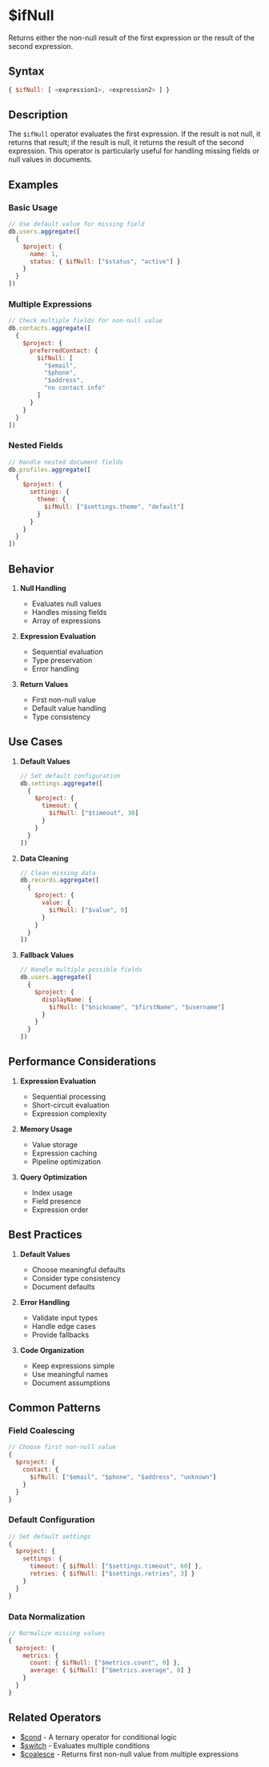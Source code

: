 # $ifNull

Returns either the non-null result of the first expression or the result of the second expression.

## Syntax

```javascript
{ $ifNull: [ <expression1>, <expression2> ] }
```

## Description

The `$ifNull` operator evaluates the first expression. If the result is not null, it returns that result; if the result is null, it returns the result of the second expression. This operator is particularly useful for handling missing fields or null values in documents.

## Examples

### Basic Usage

```javascript
// Use default value for missing field
db.users.aggregate([
  {
    $project: {
      name: 1,
      status: { $ifNull: ["$status", "active"] }
    }
  }
])
```

### Multiple Expressions

```javascript
// Check multiple fields for non-null value
db.contacts.aggregate([
  {
    $project: {
      preferredContact: {
        $ifNull: [
          "$email",
          "$phone",
          "$address",
          "no contact info"
        ]
      }
    }
  }
])
```

### Nested Fields

```javascript
// Handle nested document fields
db.profiles.aggregate([
  {
    $project: {
      settings: {
        theme: {
          $ifNull: ["$settings.theme", "default"]
        }
      }
    }
  }
])
```

## Behavior

1. **Null Handling**
   - Evaluates null values
   - Handles missing fields
   - Array of expressions

2. **Expression Evaluation**
   - Sequential evaluation
   - Type preservation
   - Error handling

3. **Return Values**
   - First non-null value
   - Default value handling
   - Type consistency

## Use Cases

1. **Default Values**
   ```javascript
   // Set default configuration
   db.settings.aggregate([
     {
       $project: {
         timeout: {
           $ifNull: ["$timeout", 30]
         }
       }
     }
   ])
   ```

2. **Data Cleaning**
   ```javascript
   // Clean missing data
   db.records.aggregate([
     {
       $project: {
         value: {
           $ifNull: ["$value", 0]
         }
       }
     }
   ])
   ```

3. **Fallback Values**
   ```javascript
   // Handle multiple possible fields
   db.users.aggregate([
     {
       $project: {
         displayName: {
           $ifNull: ["$nickname", "$firstName", "$username"]
         }
       }
     }
   ])
   ```

## Performance Considerations

1. **Expression Evaluation**
   - Sequential processing
   - Short-circuit evaluation
   - Expression complexity

2. **Memory Usage**
   - Value storage
   - Expression caching
   - Pipeline optimization

3. **Query Optimization**
   - Index usage
   - Field presence
   - Expression order

## Best Practices

1. **Default Values**
   - Choose meaningful defaults
   - Consider type consistency
   - Document defaults

2. **Error Handling**
   - Validate input types
   - Handle edge cases
   - Provide fallbacks

3. **Code Organization**
   - Keep expressions simple
   - Use meaningful names
   - Document assumptions

## Common Patterns

### Field Coalescing

```javascript
// Choose first non-null value
{
  $project: {
    contact: {
      $ifNull: ["$email", "$phone", "$address", "unknown"]
    }
  }
}
```

### Default Configuration

```javascript
// Set default settings
{
  $project: {
    settings: {
      timeout: { $ifNull: ["$settings.timeout", 60] },
      retries: { $ifNull: ["$settings.retries", 3] }
    }
  }
}
```

### Data Normalization

```javascript
// Normalize missing values
{
  $project: {
    metrics: {
      count: { $ifNull: ["$metrics.count", 0] },
      average: { $ifNull: ["$metrics.average", 0] }
    }
  }
}
```

## Related Operators

- [$cond](cond.md) - A ternary operator for conditional logic
- [$switch](switch.md) - Evaluates multiple conditions
- [$coalesce](../aggregation/coalesce.md) - Returns first non-null value from multiple expressions 